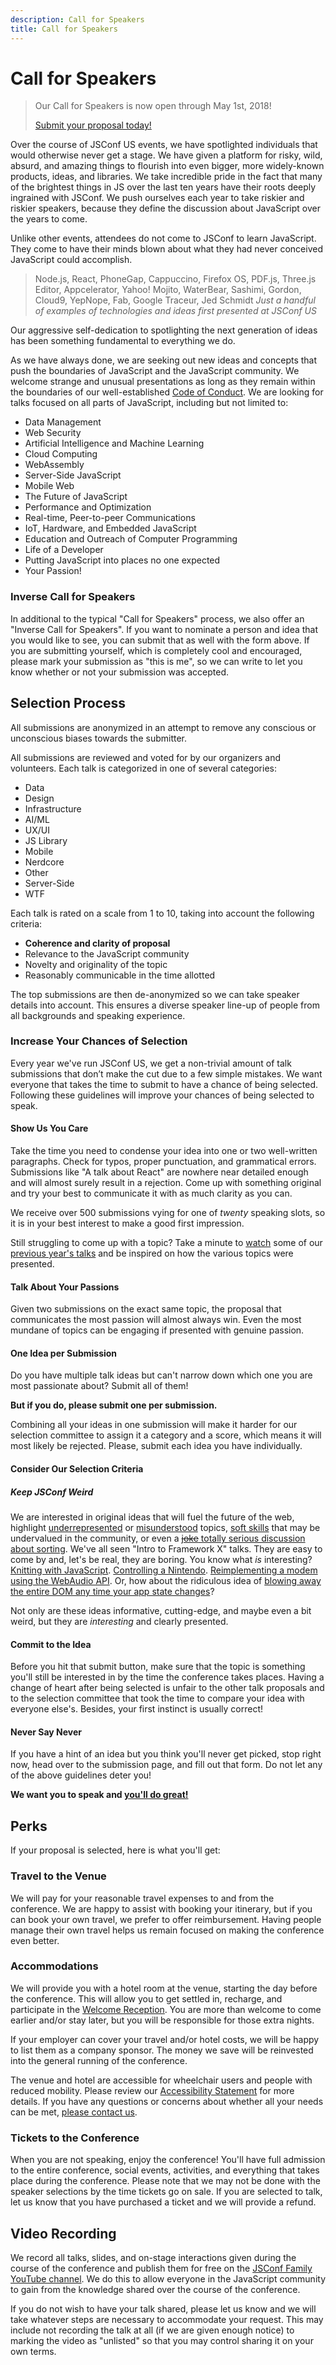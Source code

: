 ```yaml
---
description: Call for Speakers
title: Call for Speakers
---
```


# Call for Speakers

> Our Call for Speakers is now open through May 1st, 2018!
>
> [Submit your proposal today!](http://bit.ly/JSConfUS2018CFP)

Over the course of JSConf US events, we have spotlighted individuals that would otherwise never get a stage. We have given a platform for risky, wild, absurd, and amazing things to flourish into even bigger, more widely-known products, ideas, and libraries. We take incredible pride in the fact that many of the brightest things in JS over the last ten years have their roots deeply ingrained with JSConf. We push ourselves each year to take riskier and riskier speakers, because they define the discussion about JavaScript over the years to come.

Unlike other events, attendees do not come to JSConf to learn JavaScript. They come to have their minds blown about what they had never conceived JavaScript could accomplish.

> Node.js, React, PhoneGap, Cappuccino, Firefox OS, PDF.js, Three.js Editor, Appcelerator, Yahoo! Mojito, WaterBear, Sashimi, Gordon, Cloud9, YepNope, Fab, Google Traceur, Jed Schmidt
> <cite>Just a handful of examples of technologies and ideas first presented at JSConf US</cite>

Our aggressive self-dedication to spotlighting the next generation of ideas has been something fundamental to everything we do.

As we have always done, we are seeking out new ideas and concepts that push the boundaries of JavaScript and the JavaScript community. We welcome strange and unusual presentations as long as they remain within the boundaries of our well-established [Code of Conduct](/code-of-conduct/). We are looking for talks focused on all parts of JavaScript, including but not limited to:

* Data Management
* Web Security
* Artificial Intelligence and Machine Learning
* Cloud Computing
* WebAssembly
* Server-Side JavaScript
* Mobile Web
* The Future of JavaScript
* Performance and Optimization
* Real-time, Peer-to-peer Communications
* IoT, Hardware, and Embedded JavaScript
* Education and Outreach of Computer Programming
* Life of a Developer
* Putting JavaScript into places no one expected
* Your Passion!

### Inverse Call for Speakers

In additional to the typical "Call for Speakers" process, we also offer an "Inverse Call for Speakers". If you want to nominate a person and idea that you would like to see, you can submit that as well with the form above. If you are submitting yourself, which is completely cool and encouraged, please mark your submission as "this is me", so we can write to let you know whether or not your submission was accepted.

## Selection Process

All submissions are anonymized in an attempt to remove any conscious or unconscious biases towards the submitter.

All submissions are reviewed and voted for by our organizers and volunteers. Each talk is categorized in one of several categories:

* Data
* Design
* Infrastructure
* AI/ML
* UX/UI
* JS Library
* Mobile
* Nerdcore
* Other
* Server-Side
* WTF

Each talk is rated on a scale from 1 to 10, taking into account the following criteria:

* **Coherence and clarity of proposal**
* Relevance to the JavaScript community
* Novelty and originality of the topic
* Reasonably communicable in the time allotted

The top submissions are then de-anonymized so we can take speaker details into account. This ensures a diverse speaker line-up of people from all backgrounds and speaking experience.

### Increase Your Chances of Selection

Every year we've run JSConf US, we get a non-trivial amount of talk submissions that don’t make the cut due to a few simple mistakes. We want everyone that takes the time to submit to have a chance of being selected. Following these guidelines will improve your chances of being selected to speak.

#### Show Us You Care

Take the time you need to condense your idea into one or two well-written paragraphs. Check for typos, proper punctuation, and grammatical errors. Submissions like "A talk about React" are nowhere near detailed enough and will almost surely result in a rejection. Come up with something original and try your best to communicate it with as much clarity as you can.

We receive over 500 submissions vying for one of _twenty_ speaking slots, so it is in your best interest to make a good first impression.

Still struggling to come up with a topic? Take a minute to [watch][yt-lastcall] some of our [previous year's talks][yt-2015] and be inspired on how the various topics were presented.

#### Talk About Your Passions

Given two submissions on the exact same topic, the proposal that communicates the most passion will almost always win. Even the most mundane of topics can be engaging if presented with genuine passion.

#### One Idea per Submission

Do you have multiple talk ideas but can't narrow down which one you are most passionate about? Submit all of them!

**But if you do, please submit one per submission.**

Combining all your ideas in one submission will make it harder for our selection committee to assign it a category and a score, which means it will most likely be rejected. Please, submit each idea you have individually.

#### Consider Our Selection Criteria

##### Keep JSConf Weird

We are interested in original ideas that will fuel the future of the web, highlight [underrepresented][auto-a11y] or [misunderstood][emo-safety] topics, [soft skills][soft-talk] that may be undervalued in the community, or even a [~~joke~~ totally serious discussion about sorting][jorts]. We've all seen "Intro to Framework X" talks. They are easy to come by and, let's be real, they are boring. You know what _is_ interesting? [Knitting with JavaScript][knitting-js]. [Controlling a Nintendo][nes-js]. [Reimplementing a modem using the WebAudio API][modem-js]. Or, how about the ridiculous idea of [blowing away the entire DOM any time your app state changes][react-js]?

Not only are these ideas informative, cutting-edge, and maybe even a bit weird, but they are _interesting_ and clearly presented.

#### Commit to the Idea

Before you hit that submit button, make sure that the topic is something you'll still be interested in by the time the conference takes places. Having a change of heart after being selected is unfair to the other talk proposals and to the selection committee that took the time to compare your idea with everyone else's. Besides, your first instinct is usually correct!

#### Never Say Never

If you have a hint of an idea but you think you'll never get picked, stop right now, head over to the submission page, and fill out that form. Do not let any of the above guidelines deter you!

**We want you to speak and [you'll do great!](https://www.youtube.com/watch?v=eaIvk1cSyG8)**

## Perks

If your proposal is selected, here is what you'll get:

### Travel to the Venue

We will pay for your reasonable travel expenses to and from the conference. We are happy to assist with booking your itinerary, but if you can book your own travel, we prefer to offer reimbursement. Having people manage their own travel helps us remain focused on making the conference even better.

### Accommodations

We will provide you with a hotel room at the venue, starting the day before the conference. This will allow you to get settled in, recharge, and participate in the [Welcome Reception](/schedule/#welcome-reception). You are more than welcome to come earlier and/or stay later, but you will be responsible for those extra nights.

If your employer can cover your travel and/or hotel costs, we will be happy to list them as a company sponsor. The money we save will be reinvested into the general running of the conference.

The venue and hotel are accessible for wheelchair users and people with reduced mobility. Please review our [Accessibility Statement](/accessibility/) for more details. If you have any questions or concerns about whether all your needs can be met, [please contact us](mailto:derek@jsconf.us).

### Tickets to the Conference

When you are not speaking, enjoy the conference! You'll have full admission to the entire conference, social events, activities, and everything that takes place during the conference. Please note that we may not be done with the speaker selections by the time tickets go on sale. If you are selected to talk, let us know that you have purchased a ticket and we will provide a refund.

## Video Recording

We record all talks, slides, and on-stage interactions given during the course of the conference and publish them for free on the [JSConf Family YouTube channel][yt]. We do this to allow everyone in the JavaScript community to gain from the knowledge shared over the course of the conference.

If you do not wish to have your talk shared, please let us know and we will take whatever steps are necessary to accommodate your request. This may include not recording the talk at all (if we are given enough notice) to marking the video as "unlisted" so that you may control sharing it on your own terms.

[yt-lastcall]: https://www.youtube.com/watch?v=NrmUU_Dzqqo&list=PL37ZVnwpeshEV5FASM9f8K29kCrHiKIwO
[yt-2015]: https://www.youtube.com/watch?v=1DoveeFXptY&list=PL37ZVnwpeshEkVjFZlLm1krvx0mPYPOoq
[knitting-js]: https://www.youtube.com/watch?v=X1Cc1vrvjdY
[nes-js]: https://www.youtube.com/watch?v=zf1sWtKKvys
[modem-js]: https://www.youtube.com/watch?v=UKa20yPzGbU
[react-js]: https://www.youtube.com/watch?v=GW0rj4sNH2w
[soft-talk]: https://www.youtube.com/watch?v=1pBxxuxvCjU
[auto-a11y]: https://www.youtube.com/watch?v=-XUmf_RPF8k
[jorts]: https://www.youtube.com/watch?v=pj4U_W0OFoE
[emo-safety]: https://www.youtube.com/watch?v=0_mgp_VWIe0
[yt]: https://youtube.com/jsconfeu
